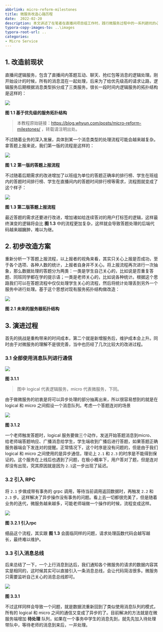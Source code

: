 ```yaml
---
abbrlink: micro-reform-milestones
title: 微服务改造心路历程
date:  2022-02-20
description: 本文讲述了在笔者在直播间项目组工作时，践行微服务过程中的一系列趟坑的心路历程。
typora-copy-images-to: ..\images
typora-root-url: ..
categories:
- Micro Service
---
```


## 1. 改造前现状

直播间逻辑服务，包含了直播间内答题互动、聊天、抢红包等消息的逻辑处理。刚开始设计的时候，所有的消息混在一起处理，后来为了给优先级高的请求让路，逻辑服务后期根据消息类型拆分成了三类服务，很长一段时间内逻辑服务的拓扑结构是这样的：

![](images/current_service_cell.png)

**图 1.1 基于优先级的服务拓扑结构**

> 本教程原始链接：https://blog.whyun.com/posts/micro-reform-milestones/ ，转载请注明出处。

不过随着业务的深入发展，具体到某一个消息类型的处理流程可能会越来越复杂。拿答题上报来说，我们第一版的流程是这样的：

![](images/answer_report_flow1.png)

**图 1.2 第一版的答题上报流程**

不过随着后期需求的改进增加了以班组为单位的答题正确率的排行榜、学生在班组内的答题时间排行榜、学生在直播间内的答题时间排行榜等需求，流程图就变成了这个样子：

![](images/answer_report_flow2.png)

**图 1.3 第二版答题上报流程**

最近答题的需求还要进行改进，增加诸如给连续答对的用户打标签的逻辑，这样最终演变的逻辑将会比 **图 1.3** 中的流程更加复杂，这样就会导致答题处理的后端代码越来越臃肿，难以为继。

## 2. 初步改造方案

重新分析一下答题上报流程，以上报者的视角来看，其实只关心上报是否成功，至于各个选项、各种人数的统计，上报者自身并不关心。将上报流程再次进行一次抽象，那么数据处理的答题分为两类：一类是学生自己关心的，比如说是否重复答题、同班同学都在学的提示语；一类是老师关心的，比如说各种统计。根据这个思路我们可以在答题流程中仅仅处理学生关心的流程，然后将统计处理丢到另外一个服务中进行处理。基于这个思想对现有服务拓扑结构做改造：

![](images/future_service_cell.png)

**图 2.1 未来的服务器拓扑结构**

## 3. 演进过程

首先的挑战是重构带来的时间成本，第二个就是新增服务后，维护成本会上升。同时由于对微服务的理解不是很完善，当中也历经了几次比较大的改进过程。

### 3.1 全部使用消息队列进行通信

![](images/all_kafka.png)

**图 3.1.1**

> 图中 logical 代表逻辑服务，micro 代表微服务，下同。

由于做微服务的初衷是将可以异步处理的部分抽离出来，所以很容易想到的就是在 logical 和 micro 之间假设一个消息队列。考虑一个答题连对的场景

![](images/right_continue_flow.png)

**图 3.1.2**

一个老师触发答题时，logical 服务要做三个动作，发送开始答题消息到micro、给老师端答题响应、广播消息给学生，学生端收到广播后进行答题，如果答题正确服务器端会下发连对的提醒。正常情况下，这个时序是没有问题的，但是由于我们 logical 和 micro 之间使用的是异步通信，理论上 `2.1` 和 `2.3` 的时序是不能得到保证的。这个服务在上线后也遇到了问题，在极小概率下，用户答对了题，但是连对却没有出现，究其原因就是因为 `2.1`这一步出现了延迟。

### 3.2 引入 RPC

将 `2.1` 步做成带有事务的 grpc 调用，等待当前调用返回数据时，再触发 `2.2` 和 `2.3` 步。这样解决了异步操作没有事务的问题。看上去一切都很完美了，但是随着业务的迭代，微服务越来越多，可能老师端做一个操作的时候，流程变成这样。

![](images/add_rpc.png)

**图 3.2.1 引入rpc**

细品这个流程，其实跟 **图 1.3** 会面临同样的问题，请求处理函数代码会越写越长，最终难以维护。

### 3.3 引入消息总线

后来总结了一下，一个上行消息到达后，我们通知各个微服务的请求的数据内容其实是相同的，这时候其实可以直接引入一条消息总线，会让代码简洁很多。微服务只需要监听自己关心的消息总线即可。

![](images/add_event_bus.png)

**图 3.3.1**

不过这样同样会导致一个问题，就是数据流重新回到了类似使用消息队列的模式，所有的 logical 和 micro 之间的通信又变成了异步的了。目前解决的方法就是在微服务端增加 **待处理** 队列，如果在一个事务中学生的消息先到，就先先加入待处理带队中，等待老师的消息到来后，一并处理。






